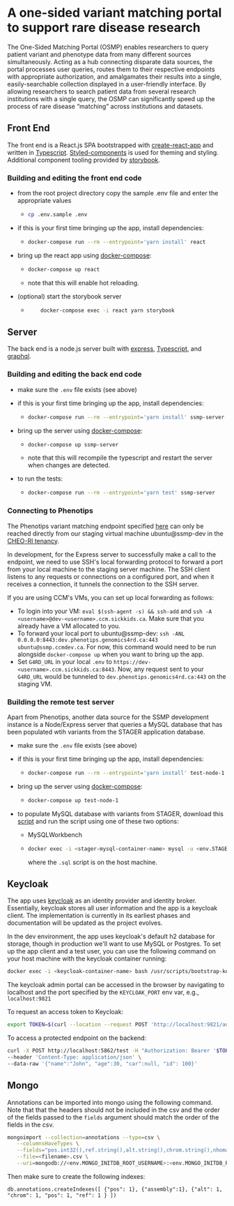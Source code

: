 # A one-sided variant matching portal to support rare disease research

The One-Sided Matching Portal (OSMP) enables researchers to query patient variant and phenotype data from many different sources simultaneously. Acting as a hub connecting disparate data sources, the portal processes user queries, routes them to their respective endpoints with appropriate authorization, and amalgamates their results into a single, easily-searchable collection displayed in a user-friendly interface. By allowing researchers to search patient data from several research institutions with a single query, the OSMP can significantly speed up the process of rare disease “matching” across institutions and datasets.

## Front End

The front end is a React.js SPA bootstrapped with [create-react-app](https://github.com/facebook/create-react-app) and written in [Typescript](https://www.typescriptlang.org/). [Styled-components](https://styled-components.com/docs) is used for theming and styling. Additional component tooling provided by [storybook](https://storybook.js.org/).

### Building and editing the front end code

- from the root project directory copy the sample .env file and enter the appropriate values
  - ```bash
    cp .env.sample .env
    ```
- if this is your first time bringing up the app, install dependencies:
  - ```bash
    docker-compose run --rm --entrypoint='yarn install' react
    ```
- bring up the react app using [docker-compose](https://docs.docker.com/compose/):

  - ```bash
    docker-compose up react
    ```
  - note that this will enable hot reloading.

- (optional) start the storybook server
  - ```bash
        docker-compose exec -i react yarn storybook
    ```

## Server

The back end is a node.js server built with [express](https://expressjs.com/), [Typescript](https://www.typescriptlang.org/), and [graphql](https://graphql.org/).

### Building and editing the back end code

- make sure the `.env` file exists (see above)
- if this is your first time bringing up the app, install dependencies:
  - ```bash
    docker-compose run --rm --entrypoint='yarn install' ssmp-server
    ```
- bring up the server using [docker-compose](https://docs.docker.com/compose/):

  - ```bash
    docker-compose up ssmp-server
    ```
  - note that this will recompile the typescript and restart the server when changes are detected.

- to run the tests:
  - ```bash
    docker-compose run --rm --entrypoint='yarn test' ssmp-server
    ```

### Connecting to Phenotips

The Phenotips variant matching endpoint specified [here](https://github.com/ccmbioinfo/report-scripts/blob/master/phenotips-api.md#matching-endpoint) can only be reached directly from our staging virtual machine ubuntu@ssmp-dev in the [CHEO-RI tenancy](https://github.com/ccmbioinfo/cheo-ri-infrastructure).

In development, for the Express server to successfully make a call to the endpoint, we need to use SSH's local forwarding protocol to forward a port from your local machine to the staging server machine. The SSH client listens to any requests or connections on a configured port, and when it receives a connection, it tunnels the connection to the SSH server.

If you are using CCM's VMs, you can set up local forwarding as follows:

- To login into your VM: `eval $(ssh-agent -s) && ssh-add` and `ssh -A <username>@dev-<username>.ccm.sickkids.ca`. Make sure that you already have a VM allocated to you.
- To forward your local port to ubuntu@ssmp-dev: `ssh -ANL 0.0.0.0:8443:dev.phenotips.genomics4rd.ca:443 ubuntu@ssmp.ccmdev.ca`. For now, this command would need to be run alongside `docker-compose up` when you want to bring up the app.
- Set `G4RD_URL` in your local `.env` to `https://dev-<username>.ccm.sickkids.ca:8443`.
  Now, any request sent to your `G4RD_URL` would be tunneled to `dev.phenotips.genomics4rd.ca:443` on the staging VM.

### Building the remote test server

Apart from Phenotips, another data source for the SSMP development instance is a Node/Express server that queries a MySQL database that has been populated wtih variants from the STAGER application database.

- make sure the `.env` file exists (see above)
- if this is your first time bringing up the app, install dependencies:
  - ```bash
    docker-compose run --rm --entrypoint='yarn install' test-node-1
    ```
- bring up the server using [docker-compose](https://docs.docker.com/compose/):

  - ```bash
    docker-compose up test-node-1
    ```

- to populate MySQL database with variants from STAGER, download this [script](https://sickkidsca.sharepoint.com/:u:/r/sites/thecenterforcomputationalmedicineworkspace/Shared%20Documents/SSMP/data/stager-local-20210716.sql?csf=1&web=1&e=fVzHIB) and run the script using one of these two options:
  - MySQLWorkbench
  - ```bash
    docker exec -i <stager-mysql-container-name> mysql -u <env.STAGER_DB_USER> --password="<env.STAGER_DB_PASSWORD>" <env.STAGER_DB> < <filepath>.sql
    ```
    where the `.sql` script is on the host machine.

## Keycloak

The app uses [keycloak](https://www.keycloak.org/) as an identity provider and identity broker. Essentially, keycloak stores all user information and the app is a keycloak client. The implementation is currently in its earliest phases and documentation will be updated as the project evolves.

In the dev environment, the app uses keycloak's default h2 database for storage, though in production we'll want to use MySQL or Postgres. To set up the app client and a test user, you can use the following command on your host machine with the keycloak container running:

```bash
docker exec -i <keycloak-container-name> bash /usr/scripts/bootstrap-keycloak.sh
```

The keycloak admin portal can be accessed in the browser by navigating to localhost and the port specified by the `KEYCLOAK_PORT` env var, e.g., `localhost:9821`

To request an access token to Keycloak: 
```bash
export TOKEN=$(curl --location --request POST 'http://localhost:9821/auth/realms/ssmp/protocol/openid-connect/token' --header 'Content-Type: application/x-www-form-urlencoded' --data-urlencode 'password=secret' --data-urlencode 'username=ssmp-user' --data-urlencode 'client_id=ssmp-backend' --data-urlencode 'realm=ssmp' --data-urlencode 'grant_type=password' | jq -r '.access_token')
```

To access a protected endpoint on the backend: 
```bash
curl -X POST http://localhost:5862/test -H "Authorization: Bearer '$TOKEN'" \
--header 'Content-Type: application/json' \
--data-raw '{"name":"John", "age":30, "car":null, "id": 100}'
```

## Mongo

Annotations can be imported into mongo using the following command. Note that that the headers should not be included in the csv and the order of the fields passed to the `fields` argument should match the order of the fields in the csv.

```bash
mongoimport --collection=annotations --type=csv \
   --columnsHaveTypes \
   --fields="pos.int32(),ref.string(),alt.string(),chrom.string(),nhomalt.int32(),an.int32(),af.double(),assembly.string()" \
   --file=<filename>.csv \
   --uri=mongodb://<env.MONGO_INITDB_ROOT_USERNAME>:<env.MONGO_INITDB_ROOT_PASSWORD>@mongo/<env.MONGO_INITDB_DATABASE>?authSource=admin
```

Then make sure to create the following indexes:

```
db.annotations.createIndexes([ {"pos": 1}, {"assembly":1}, {"alt": 1, "chrom": 1, "pos": 1, "ref": 1 } ])
```
